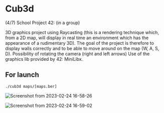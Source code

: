 # Cub3d

(4/7) School Project 42: (in a group)

3D graphics project using Raycasting (this is a rendering technique which, from a 2D map, will display
in real time an environment which has the appearance of a rudimentary 3D).
The goal of the project is therefore to display walls correctly and to be able to move around on the map (W, A, S, D). Possibility of rotating the camera (right and left arrows)
Use of the graphics lib provided by 42: MiniLibx.

## For launch
```./cub3d maps/[maps.ber]```

![Screenshot from 2023-02-24 16-58-26](https://user-images.githubusercontent.com/88725985/221226730-294f2a7c-a5cc-4433-b0c9-9ac0b5f25938.png)

![Screenshot from 2023-02-24 16-59-02](https://user-images.githubusercontent.com/88725985/221226754-148c0722-cca7-46ae-9df2-161101f42317.png)
